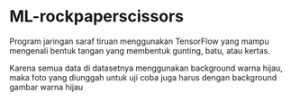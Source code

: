 # ML-rockpaperscissors
Program jaringan saraf tiruan menggunakan TensorFlow yang mampu mengenali bentuk tangan yang membentuk gunting, batu, atau kertas.

Karena semua data di datasetnya menggunakan background warna hijau, maka foto yang diunggah untuk uji coba juga harus dengan background gambar warna hijau
